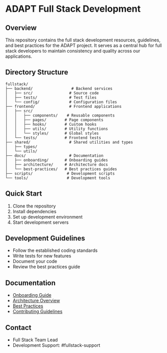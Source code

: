 # ADAPT Full Stack Development

## Overview
This repository contains the full stack development resources, guidelines, and best practices for the ADAPT project. It serves as a central hub for full stack developers to maintain consistency and quality across our applications.

## Directory Structure
```
fullstack/
├── backend/                 # Backend services
│   ├── src/                # Source code
│   ├── tests/              # Test files
│   └── config/             # Configuration files
├── frontend/               # Frontend applications
│   ├── src/               
│   │   ├── components/    # Reusable components
│   │   ├── pages/        # Page components
│   │   ├── hooks/        # Custom hooks
│   │   ├── utils/        # Utility functions
│   │   └── styles/       # Global styles
│   └── tests/            # Frontend tests
├── shared/                 # Shared utilities and types
│   ├── types/            
│   └── utils/            
├── docs/                   # Documentation
│   ├── onboarding/       # Onboarding guides
│   ├── architecture/     # Architecture docs
│   └── best-practices/   # Best practices guides
├── scripts/               # Development scripts
└── tools/                 # Development tools
```

## Quick Start
1. Clone the repository
2. Install dependencies
3. Set up development environment
4. Start development servers

## Development Guidelines
- Follow the established coding standards
- Write tests for new features
- Document your code
- Review the best practices guide

## Documentation
- [Onboarding Guide](docs/onboarding/README.md)
- [Architecture Overview](docs/architecture/README.md)
- [Best Practices](docs/best-practices/README.md)
- [Contributing Guidelines](CONTRIBUTING.md)

## Contact
- Full Stack Team Lead
- Development Support: #fullstack-support
